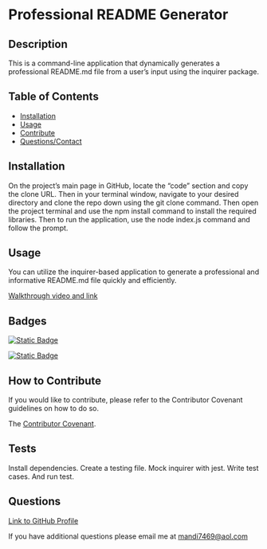 # Professional README Generator

  
  
## Description

This is a command-line application that dynamically generates a professional README.md file from a user’s input using the inquirer package.

## Table of Contents

- [Installation](#installation)
- [Usage](#usage)
- [Contribute](#contribute)
- [Questions/Contact](#questions)

## Installation

On the project’s main page in GitHub, locate the “code” section and copy the clone URL. Then in your terminal window, navigate to your desired directory and clone the repo down using the git clone <url> command. Then open the project terminal and use the npm install command to install the required libraries. Then to run the application, use the node index.js command and follow the prompt.

## Usage

You can utilize the inquirer-based application to generate a professional and informative README.md file quickly and efficiently.

[Walkthrough video and link](https://watch.screencastify.com/v/8srw5HGgY8dKWYGmrazq)
    

## Badges

[![Static Badge](https://img.shields.io/badge/npm_inquirer-8.2.4-green)](https://www.npmjs.com/package/inquirer#installation)

[![Static Badge](https://img.shields.io/badge/GitHub-mandi7469-blue)](https://github.com/mandi7469)



## How to Contribute

If you would like to contribute, please refer to the Contributor Covenant guidelines on how to do so.

The [Contributor Covenant](https://www.contributor-covenant.org/).

## Tests

Install dependencies. Create a testing file. Mock inquirer with jest. Write test cases. And run test.

## Questions

[Link to GitHub Profile](https://github.com/mandi7469)

If you have additional questions please email me at mandi7469@aol.com

